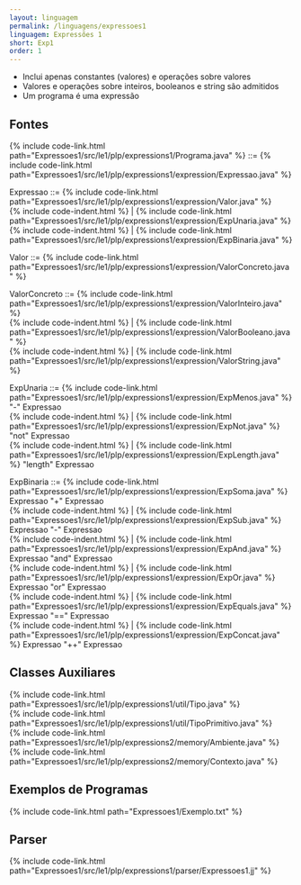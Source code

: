 ```yaml
---
layout: linguagem
permalink: /linguagens/expressoes1
linguagem: Expressões 1
short: Exp1
order: 1
---
```


- Inclui apenas constantes (valores) e operações sobre valores
- Valores e operações sobre inteiros, booleanos e string são admitidos
- Um programa é uma expressão

## Fontes
{% include code-link.html path="Expressoes1/src/le1/plp/expressions1/Programa.java" %} ::= {% include code-link.html path="Expressoes1/src/le1/plp/expressions1/expression/Expressao.java" %}

Expressao ::= {% include code-link.html path="Expressoes1/src/le1/plp/expressions1/expression/Valor.java" %}\
{% include code-indent.html %} | {% include code-link.html path="Expressoes1/src/le1/plp/expressions1/expression/ExpUnaria.java" %}\
{% include code-indent.html %} | {% include code-link.html path="Expressoes1/src/le1/plp/expressions1/expression/ExpBinaria.java" %}

Valor ::= {% include code-link.html path="Expressoes1/src/le1/plp/expressions1/expression/ValorConcreto.java" %}

ValorConcreto ::= {% include code-link.html path="Expressoes1/src/le1/plp/expressions1/expression/ValorInteiro.java" %}\
{% include code-indent.html %} | {% include code-link.html path="Expressoes1/src/le1/plp/expressions1/expression/ValorBooleano.java" %}\
{% include code-indent.html %} | {% include code-link.html path="Expressoes1/src/le1/plp/expressions1/expression/ValorString.java" %}

ExpUnaria ::= {% include code-link.html path="Expressoes1/src/le1/plp/expressions1/expression/ExpMenos.java" %} "-" Expressao\
{% include code-indent.html %} | {% include code-link.html path="Expressoes1/src/le1/plp/expressions1/expression/ExpNot.java" %} "not" Expressao\
{% include code-indent.html %} | {% include code-link.html path="Expressoes1/src/le1/plp/expressions1/expression/ExpLength.java" %} "length" Expressao

ExpBinaria ::= {% include code-link.html path="Expressoes1/src/le1/plp/expressions1/expression/ExpSoma.java" %} Expressao "+" Expressao\
{% include code-indent.html %} | {% include code-link.html path="Expressoes1/src/le1/plp/expressions1/expression/ExpSub.java" %} Expressao "-" Expressao\
{% include code-indent.html %} | {% include code-link.html path="Expressoes1/src/le1/plp/expressions1/expression/ExpAnd.java" %} Expressao "and" Expressao\
{% include code-indent.html %} | {% include code-link.html path="Expressoes1/src/le1/plp/expressions1/expression/ExpOr.java" %} Expressao "or" Expressao\
{% include code-indent.html %} | {% include code-link.html path="Expressoes1/src/le1/plp/expressions1/expression/ExpEquals.java" %} Expressao "==" Expressao\
{% include code-indent.html %} | {% include code-link.html path="Expressoes1/src/le1/plp/expressions1/expression/ExpConcat.java" %} Expressao "++" Expressao

## Classes Auxiliares
{% include code-link.html path="Expressoes1/src/le1/plp/expressions1/util/Tipo.java" %}\
{% include code-link.html path="Expressoes1/src/le1/plp/expressions1/util/TipoPrimitivo.java" %}\
{% include code-link.html path="Expressoes1/src/le1/plp/expressions2/memory/Ambiente.java" %}\
{% include code-link.html path="Expressoes1/src/le1/plp/expressions2/memory/Contexto.java" %}

## Exemplos de Programas
{% include code-link.html path="Expressoes1/Exemplo.txt" %}

## Parser
{% include code-link.html path="Expressoes1/src/le1/plp/expressions1/parser/Expressoes1.jj" %}